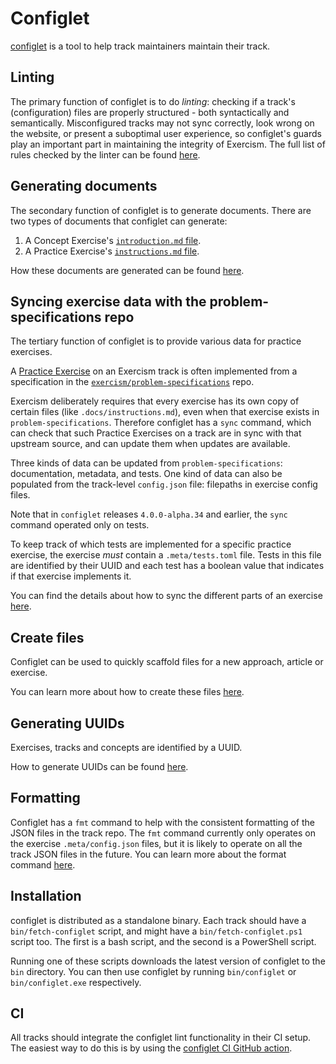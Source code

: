 # Configlet

[configlet](https://github.com/exercism/configlet) is a tool to help track maintainers maintain their track.

## Linting

The primary function of configlet is to do _linting_: checking if a track's (configuration) files are properly structured - both syntactically and semantically.
Misconfigured tracks may not sync correctly, look wrong on the website, or present a suboptimal user experience, so configlet's guards play an important part in maintaining the integrity of Exercism.
The full list of rules checked by the linter can be found [here](/docs/building/configlet/lint).

## Generating documents

The secondary function of configlet is to generate documents. There are two types of documents that configlet can generate:

1. A Concept Exercise's [`introduction.md` file](/docs/building/configlet/generating-documents#document-concept-exercises-introductionmd-file).
1. A Practice Exercise's [`instructions.md` file](/docs/building/configlet/generating-documents#document-practice-exercises-instructionsmd-file).

How these documents are generated can be found [here](/docs/building/configlet/generating-documents).

## Syncing exercise data with the problem-specifications repo

The tertiary function of configlet is to provide various data for practice exercises.

A [Practice Exercise](/docs/building/tracks/practice-exercises) on an Exercism track is often implemented from a specification in the [`exercism/problem-specifications`](https://github.com/exercism/problem-specifications) repo.

Exercism deliberately requires that every exercise has its own copy of certain files (like `.docs/instructions.md`), even when that exercise exists in `problem-specifications`.
Therefore configlet has a `sync` command, which can check that such Practice Exercises on a track are in sync with that upstream source, and can update them when updates are available.

Three kinds of data can be updated from `problem-specifications`: documentation, metadata, and tests.
One kind of data can also be populated from the track-level `config.json` file: filepaths in exercise config files.

Note that in `configlet` releases `4.0.0-alpha.34` and earlier, the `sync` command operated only on tests.

To keep track of which tests are implemented for a specific practice exercise, the exercise _must_ contain a `.meta/tests.toml` file.
Tests in this file are identified by their UUID and each test has a boolean value that indicates if that exercise implements it.

You can find the details about how to sync the different parts of an exercise [here](/docs/building/configlet/sync).

## Create files

Configlet can be used to quickly scaffold files for a new approach, article or exercise.

You can learn more about how to create these files [here](/docs/building/configlet/create).

## Generating UUIDs

Exercises, tracks and concepts are identified by a UUID.

How to generate UUIDs can be found [here](/docs/building/configlet/uuid).

## Formatting

Configlet has a `fmt` command to help with the consistent formatting of the JSON files in the track repo.
The `fmt` command currently only operates on the exercise `.meta/config.json` files, but it is likely to operate on all the track JSON files in the future.
You can learn more about the format command [here](/docs/building/configlet/format).

## Installation

configlet is distributed as a standalone binary. Each track should have a `bin/fetch-configlet` script, and might have a `bin/fetch-configlet.ps1` script too. The first is a bash script, and the second is a PowerShell script.

Running one of these scripts downloads the latest version of configlet to the `bin` directory. You can then use configlet by running `bin/configlet` or `bin/configlet.exe` respectively.

## CI

All tracks should integrate the configlet lint functionality in their CI setup.
The easiest way to do this is by using the [configlet CI GitHub action](https://github.com/exercism/github-actions/tree/main/configlet-ci).
